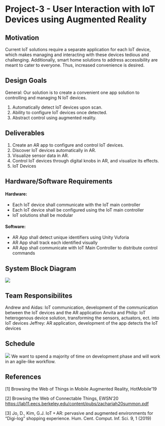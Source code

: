 # Project-3 - User Interaction with IoT Devices using Augmented Reality
## Motivation
Current IoT solutions require a separate application for each IoT device, which makes managing and interacting with these devices tedious and challenging. Additionally, smart home solutions to address accessibility are meant to cater to everyone. Thus, increased convenience is desired. 


## Design Goals
General: Our solution is to create a convenient one app solution to controlling and managing N IoT devices.

1. Automatically detect IoT devices upon scan.
2. Ability to configure IoT devices once detected.
3. Abstract control using augmented reality.


## Deliverables
1. Create an AR app to configure and control IoT devices.
2. Discover IoT devices automatically in AR.
3. Visualize sensor data in AR.
4. Control IoT devices through digital knobs in AR, and visualize its effects.
5. IoT Devices

## Hardware/Software Requirements
#### Hardware:
- Each IoT device shall communicate with the IoT main controller
- Each IoT device shall be configured using the IoT main controller
- IoT solutions shall be modular

#### Software:
- AR App shall detect unique identifiers using Unity Vuforia
- AR App shall track each identified visually
- AR App shall communicate with IoT Main Controller to distribute control commands

## System Block Diagram
![](https://github.com/ECE-597SD/Project-3/blob/main/media/IoT-block-v2.PNG)

## Team Responsibilites
Andrew and Aidas: IoT communication, development of the communication between the IoT devices and the AR application
Anvita and Philip: IoT heterogenous device solution, transforming the sensors, actuators, ect. into IoT devices
Jeffrey: AR application, development of the app detects the IoT devices

## Schedule
![](https://github.com/ECE-597SD/Project-3/blob/main/media/gantt%20chart.PNG)
We want to spend a majority of time on development phase and will work in an agile-like workflow.

## References
[1] Browsing the Web of Things in Mobile Augmented Reality, HotMobile’19

[2] Browsing the Web of Connectable Things, EWSN’20 https://lab11.eecs.berkeley.edu/content/pubs/zachariah20summon.pdf 

[3] Jo, D., Kim, G.J. IoT + AR: pervasive and augmented environments for “Digi-log” shopping experience. Hum. Cent. Comput. Inf. Sci. 9, 1 (2019)
